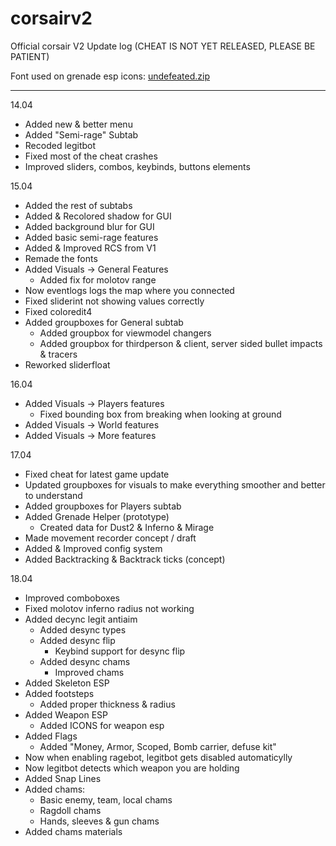 # corsairv2
Official corsair V2 Update log (CHEAT IS NOT YET RELEASED, PLEASE BE PATIENT)

Font used on grenade esp icons: [undefeated.zip](https://github.com/CCCorsair/corsairv2/files/6331950/undefeated.zip)

------------------------------
14.04
                                  
- Added new & better menu
- Added "Semi-rage" Subtab
- Recoded legitbot 
- Fixed most of the cheat crashes
- Improved sliders, combos, keybinds, buttons elements
                               
                                                    
15.04

- Added the rest of subtabs 
- Added & Recolored shadow for GUI
- Added background blur for GUI
- Added basic semi-rage features 
- Added & Improved RCS from V1 
- Remade the fonts 
- Added Visuals -> General Features
  * Added fix for molotov range
- Now eventlogs logs the map where you connected
- Fixed sliderint not showing values correctly 
- Fixed coloredit4
- Added groupboxes for General subtab
  * Added groupbox for viewmodel changers 
  * Added groupbox for thirdperson & client, server sided bullet impacts & tracers
- Reworked sliderfloat 


16.04 

- Added Visuals -> Players features
  * Fixed bounding box from breaking when looking at ground 
- Added Visuals -> World features
- Added Visuals -> More features


17.04
- Fixed cheat for latest game update
- Updated groupboxes for visuals to make everything smoother and better to understand 
- Added groupboxes for Players subtab
- Added Grenade Helper (prototype)
  * Created data for Dust2 & Inferno & Mirage
- Made movement recorder concept / draft
- Added & Improved config system
- Added Backtracking & Backtrack ticks (concept) 


18.04
- Improved comboboxes
- Fixed molotov inferno radius not working
- Added decync legit antiaim 
  * Added desync types
  * Added desync flip
    * Keybind support for desync flip
  * Added desync chams
    * Improved chams
- Added Skeleton ESP 
- Added footsteps 
  * Added proper thickness & radius 
- Added Weapon ESP
  * Added ICONS for weapon esp 
- Added Flags 
  * Added "Money, Armor, Scoped, Bomb carrier, defuse kit"
- Now when enabling ragebot, legitbot gets disabled automaticylly 
- Now legitbot detects which weapon you are holding 
- Added Snap Lines
- Added chams:
  * Basic enemy, team, local chams
  * Ragdoll chams
  * Hands, sleeves & gun chams
- Added chams materials 



